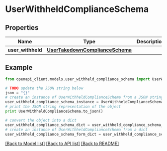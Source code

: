 # UserWithheldComplianceSchema


## Properties
Name | Type | Description | Notes
------------ | ------------- | ------------- | -------------
**user_withheld** | [**UserTakedownComplianceSchema**](UserTakedownComplianceSchema.md) |  | 

## Example

```python
from openapi_client.models.user_withheld_compliance_schema import UserWithheldComplianceSchema

# TODO update the JSON string below
json = "{}"
# create an instance of UserWithheldComplianceSchema from a JSON string
user_withheld_compliance_schema_instance = UserWithheldComplianceSchema.from_json(json)
# print the JSON string representation of the object
print UserWithheldComplianceSchema.to_json()

# convert the object into a dict
user_withheld_compliance_schema_dict = user_withheld_compliance_schema_instance.to_dict()
# create an instance of UserWithheldComplianceSchema from a dict
user_withheld_compliance_schema_form_dict = user_withheld_compliance_schema.from_dict(user_withheld_compliance_schema_dict)
```
[[Back to Model list]](../README.md#documentation-for-models) [[Back to API list]](../README.md#documentation-for-api-endpoints) [[Back to README]](../README.md)


